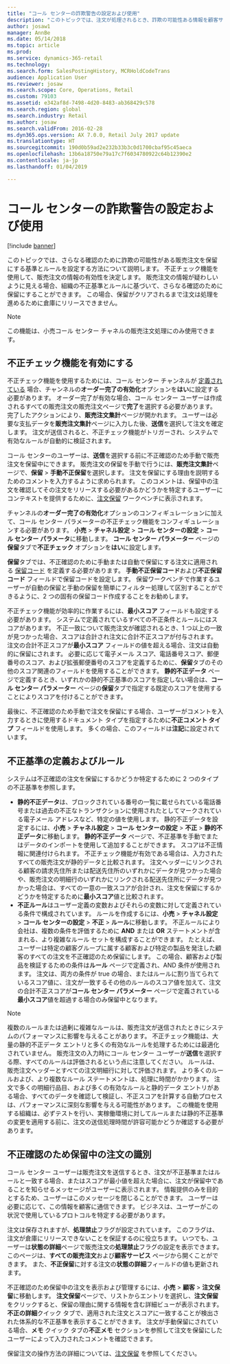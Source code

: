 ```yaml
---
title: "コール センターの詐欺警告の設定および使用"
description: "このトピックでは、注文が処理されるとき、詐欺の可能性ある情報を顧客サービス担当者に警告するルールを設定する方法について説明します。 疑わしい注文を保留にするために使用される特殊なコードを自動または手動で定義できます。"
author: josaw1
manager: AnnBe
ms.date: 05/14/2018
ms.topic: article
ms.prod: 
ms.service: dynamics-365-retail
ms.technology: 
ms.search.form: SalesPostingHistory, MCRHoldCodeTrans
audience: Application User
ms.reviewer: josaw
ms.search.scope: Core, Operations, Retail
ms.custom: 79103
ms.assetid: e342af8d-7498-4d20-8483-ab368429c578
ms.search.region: global
ms.search.industry: Retail
ms.author: josaw
ms.search.validFrom: 2016-02-28
ms.dyn365.ops.version: AX 7.0.0, Retail July 2017 update
ms.translationtype: HT
ms.sourcegitcommit: 190d0b59ad2e232b33b3c0d1700cbaf95c45aeca
ms.openlocfilehash: 13b6a18750e79a17c7f6034780922c64b12390e2
ms.contentlocale: ja-jp
ms.lasthandoff: 01/04/2019

---
```


# <a name="set-up-and-work-with-call-center-fraud-alerts"></a>コール センターの詐欺警告の設定および使用

[!include [banner](includes/banner.md)]

このトピックでは、さらなる確認のために詐欺の可能性がある販売注文を保留にする基準とルールを設定する方法について説明します。 不正チェック機能を使用して、販売注文の情報の有効性を決定します。 販売注文の情報が疑わしいように見える場合、組織の不正基準とルールに基づいて、さらなる確認のために保留にすることができます。 この場合、保留がクリアされるまで注文は処理を進めるために倉庫にリリースできません。

> [!NOTE]
> この機能は、小売コール センター チャネルの販売注文処理にのみ使用できます。

## <a name="turning-on-the-fraud-check-feature"></a>不正チェック機能を有効にする

不正チェック機能を使用するためには、コール センター チャンネルが [定義されている](https://docs.microsoft.com/dynamics365/unified-operations/retail/set-up-order-processing-options) 場合、チャンネルの**オーダー完了の有効化**オプションを**はい**に設定する必要があります。 オーダー完了が有効な場合、コール センター ユーザーは作成されるすべての販売注文の販売注文ページで**完了**を選択する必要があります。 完了したアクションにより、**販売注文集計**ページが開かれます。 ユーザーは必要な支払データを**販売注文集計**ページに入力した後、**送信**を選択して注文を確定します。 注文が送信されると、不正チェック機能がトリガーされ、システムで有効なルールが自動的に検証されます。

コール センターのユーザーは、**送信**を選択する前に不正確認のため手動で販売注文を保留中にできます。 販売注文の保留を手動で行うには、**販売注文集計**ページで、**保留** \> **手動不正保留**を選択します。 注文を保留にする理由を説明するためのコメントを入力するように求められます。 このコメントは、保留中の注文を確認してその注文をリリースする必要があるかどうかを特定するユーザーにコンテキストを提供するために、[注文保留](https://docs.microsoft.com/dynamics365/unified-operations/retail/work-with-order-holds) ワークベンチに表示されます。

チャンネルの**オーダー完了の有効化**オプションのコンフィギュレーションに加えて、コール センター パラメーターの不正チェック機能をコンフィギュレーションする必要があります。 **小売** \> **チャネル設定** \> **コール センターの設定** \> **コール センター パラメータ**に移動します。 **コール センター パラメーター** ページの**保留**タブで**不正チェック** オプションを**はい**に設定します。

**保留**タブでは、不正確認のために手動または自動で保留にする注文に適用される [保留コード](https://docs.microsoft.com/dynamics365/unified-operations/retail/work-with-order-holds) を定義する必要があります。 **手動不正保留コード**および**不正保留コード** フィールドで保留コードを設定します。 保留ワークベンチで作業するユーザーが自動の保留と手動の保留を簡単にフィルター処理して区別することができるように、2 つの固有の保留コード作成することをお勧めします。

不正チェック機能が効率的に作業するには、**最小スコア** フィールドも設定する必要があります。 システムで定義されているすべての不正条件とルールにはスコアがあります。 不正一致について販売注文が確認されるとき、1 つ以上の一致が見つかった場合、スコアは合計され注文に合計不正スコアが付与されます。 注文の合計不正スコアが**最小スコア** フィールドの値を超える場合、注文は自動的に保留にされます。 必要に応じて電子メール スコア、電話番号スコア、郵便番号のスコア、および拡張郵便番号のスコアを定義するために、**保留**タブのその他のスコア関連のフィールドを使用することができます。 **静的不正データ** ページで定義するとき、いずれかの静的不正基準のスコアを指定しない場合は、**コール センター パラメーター** ページの**保留**タブで指定する既定のスコアを使用することによりスコアを付けることができます。

最後に、不正確認のため手動で注文を保留にする場合、ユーザーがコメントを入力するときに使用するドキュメント タイプを指定するために**不正コメント タイプ** フィールドを使用します。 多くの場合、このフィールドは**注記**に設定されています。

## <a name="defining-fraud-criteria-and-rules"></a>不正基準の定義およびルール

システムは不正確認の注文を保留にするかどうか特定するために 2 つのタイプの不正基準を参照します。

- **静的不正データ**は、ブロックされている番号の一覧に載せられている電話番号または過去の不正なトランザクションに使用されたとしてマークされている電子メール アドレスなど、特定の値を使用します。 静的不正データを設定するには、**小売** \> **チャネル設定** \> **コール センターの設定** \> **不正** \> **静的不正データ**に移動します。 **静的不正データ** ページで、不正基準を手動でまたはデータのインポートを使用して追加することができます。 スコアは不正情報に関連付けられます。 不正チェック機能が有効である場合は、入力されたすべての販売注文が静的データと比較されます。 注文ヘッダーにリンクされる顧客の請求先住所または配送先住所のいずれかにデータが見つかった場合や、販売注文の明細行のいずれかにリンクされる配送先住所にデータが見つかった場合は、すべての一意の一致スコアが合計され、注文を保留にするかどうかを特定するために**最小スコア**値と比較されます。
- **不正ルール**はユーザー定義の変数およびそれらの変数に対して定義されている条件で構成されています。 ルールを作成するには、**小売** \> **チャネル設定** \> **コール センターの設定** \> **不正** \> **ルール**に移動します。 不正ルールにより会社は、複数の条件を評価するために **AND** または **OR** ステートメントが含まれる、より複雑なルール セットを構成することができます。 たとえば、ユーザーは特定の顧客グループに属する顧客および特定の製品を発注した顧客のすべての注文を不正確認のため保留にします。 この場合、顧客および製品を検証するための条件は**ルール** ページで定義され、AND 条件が使用されます。 注文は、両方の条件が true の場合、またはルールに割り当てられているスコア値に、注文が一致するその他のルールのスコア値を加えて、注文の合計不正スコアが**コール センター パラメーター** ページで定義されている**最小スコア**値を超過する場合のみ保留中となります。

> [!NOTE]
> 複数のルールまたは過剰に複雑なルールは、販売注文が送信されたときにシステムのパフォーマンスに影響を与えることがあります。 不正チェック機能は、大量の静的不正データ エントリと多くの有効なルールを処理するためには最適化されていません。 販売注文の入力時にコール センター ユーザーが**送信**を選択する際、すべてのルールは評価されるという点に注意してください。 ルールは、販売注文ヘッダーとすべての注文明細行に対して評価されます。 より多くのルールおよび、より複数なルール ステートメントは、処理に時間がかかります。 注文で多くの明細行品目、および多くの有効なルールと静的データ エントリがある場合、すべてのデータを確認して検証し、不正スコアを計算する自動プロセスは、パフォーマンスに深刻な影響を与える可能性があります。 この機能を使用する組織は、必ずテストを行い、実稼働環境に対してルールまたは静的不正基準の変更を適用する前に、注文の送信処理時間が許容可能かどうか確認する必要があります。

## <a name="identifying-orders-that-are-on-hold-for-fraud-review"></a>不正確認のため保留中の注文の識別

コール センター ユーザーは販売注文を送信するとき、注文が不正基準またはルールと一致する場合、またはスコアが最小値を超えた場合に、注文が保留中であることを知らせるメッセージがユーザーに表示されます。 情報提供のみを目的とするため、ユーザーはこのメッセージを閉じることができます。 ユーザーは必要に応じて、この情報を顧客に通信できます。 ビジネスは、ユーザーがこの状況で使用しているプロトコルを特定する必要があります。

注文は保存されますが、**処理禁止**フラグが設定されています。 このフラグは、注文が倉庫にリリースできないことを保証するのに役立ちます。 いつでも、ユーザーは**状態の詳細**ページで販売注文の**処理禁止**フラグの設定を表示できます。 このページは、**すべての販売注文**および**顧客サービス** ページから開くことができます。 また、**不正保留**に対する注文の**状態の詳細**フィールドの値も更新されます。

不正確認のため保留中の注文を表示および管理するには、**小売** \> **顧客** \> **注文保留**に移動します。 **注文保留**ページで、リストからエントリを選択し、**注文保留**をクリックすると、保留の理由に関する情報を含む詳細ビューが表示されます。 **不正の詳細**クイック タブで、適用された注文とスコアに一致することが検出された体系的な不正基準を表示することができます。 注文が手動保留にされている場合、**メモ** クイック タブの**不正メモ** セクションを参照して注文を保留にしたユーザーによって入力されたコメントを確認できます。

保留注文の操作方法の詳細については、[注文保留](https://docs.microsoft.com/dynamics365/unified-operations/retail/work-with-order-holds) を参照してください。

